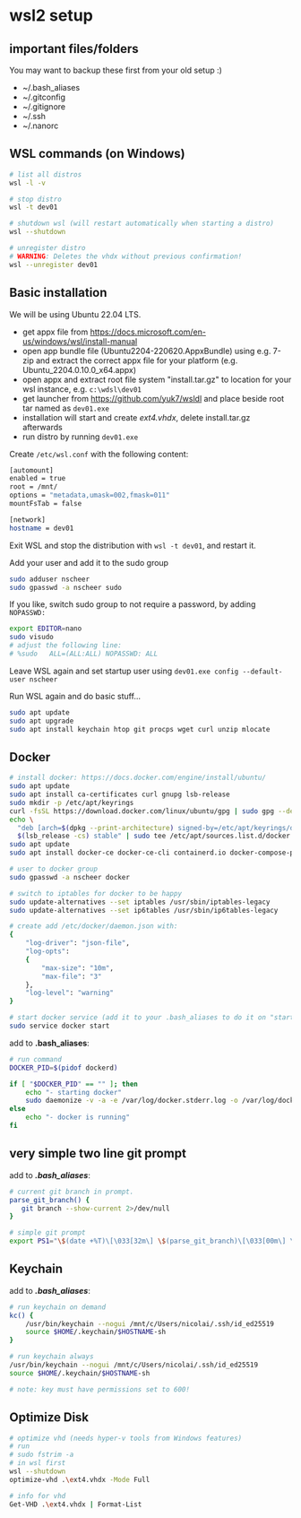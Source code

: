 # wsl2 setup

## important files/folders

You may want to backup these first from your old setup :)

* ~/.bash_aliases
* ~/.gitconfig
* ~/.gitignore
* ~/.ssh
* ~/.nanorc



## WSL commands (on Windows)

```bash
# list all distros
wsl -l -v

# stop distro
wsl -t dev01

# shutdown wsl (will restart automatically when starting a distro)
wsl --shutdown

# unregister distro
# WARNING: Deletes the vhdx without previous confirmation!
wsl --unregister dev01
```



## Basic installation

We will be using Ubuntu 22.04 LTS.

 * get appx file from https://docs.microsoft.com/en-us/windows/wsl/install-manual
 * open app bundle file (Ubuntu2204-220620.AppxBundle) using e.g. 7-zip and extract the correct appx file for your platform (e.g. Ubuntu_2204.0.10.0_x64.appx)
 * open appx and extract root file system "install.tar.gz" to location for your wsl instance, e.g. `c:\wdsl\dev01`
 * get launcher from https://github.com/yuk7/wsldl and place beside root tar named as `dev01.exe`
 * installation will start and create *ext4.vhdx*, delete install.tar.gz afterwards
 * run distro by running `dev01.exe`

Create `/etc/wsl.conf` with the following content:

```bash
[automount]
enabled = true
root = /mnt/
options = "metadata,umask=002,fmask=011"
mountFsTab = false

[network]
hostname = dev01
```

Exit WSL and stop the distribution with `wsl -t dev01`, and restart it.

Add your user and add it to the sudo group

```bash
sudo adduser nscheer
sudo gpasswd -a nscheer sudo
```

If you like, switch sudo group to not require a password, by adding `NOPASSWD:`

```bash
export EDITOR=nano
sudo visudo
# adjust the following line:
# %sudo   ALL=(ALL:ALL) NOPASSWD: ALL
```

Leave WSL again and set startup user using `dev01.exe config --default-user nscheer`

Run WSL again and do basic stuff...

```bash
sudo apt update
sudo apt upgrade
sudo apt install keychain htop git procps wget curl unzip mlocate
```

## Docker

```bash
# install docker: https://docs.docker.com/engine/install/ubuntu/
sudo apt update
sudo apt install ca-certificates curl gnupg lsb-release
sudo mkdir -p /etc/apt/keyrings
curl -fsSL https://download.docker.com/linux/ubuntu/gpg | sudo gpg --dearmor -o /etc/apt/keyrings/docker.gpg
echo \
  "deb [arch=$(dpkg --print-architecture) signed-by=/etc/apt/keyrings/docker.gpg] https://download.docker.com/linux/ubuntu \
  $(lsb_release -cs) stable" | sudo tee /etc/apt/sources.list.d/docker.list > /dev/null
sudo apt update
sudo apt install docker-ce docker-ce-cli containerd.io docker-compose-plugin

# user to docker group
sudo gpasswd -a nscheer docker

# switch to iptables for docker to be happy
sudo update-alternatives --set iptables /usr/sbin/iptables-legacy
sudo update-alternatives --set ip6tables /usr/sbin/ip6tables-legacy

# create add /etc/docker/daemon.json with:
{
    "log-driver": "json-file",
    "log-opts":
    {
        "max-size": "10m",
        "max-file": "3"
    },
    "log-level": "warning"
}

# start docker service (add it to your .bash_aliases to do it on "startup")
sudo service docker start
```

add to **.bash_aliases**:

```bash
# run command
DOCKER_PID=$(pidof dockerd)

if [ "$DOCKER_PID" == "" ]; then
    echo "- starting docker"
    sudo daemonize -v -a -e /var/log/docker.stderr.log -o /var/log/docker.stdout.log -l /var/lock/docker.lock /usr/bin/dockerd
else
    echo "- docker is running"
fi
```

## very simple two line git prompt

add to ***.bash_aliases***:

```bash
# current git branch in prompt.
parse_git_branch() {
   git branch --show-current 2>/dev/null
}

# simple git prompt
export PS1="\$(date +%T)\[\033[32m\] \$(parse_git_branch)\[\033[00m\] \w\n\u@\h$ "
```

## Keychain

add to ***.bash_aliases***:

```bash
# run keychain on demand
kc() {
    /usr/bin/keychain --nogui /mnt/c/Users/nicolai/.ssh/id_ed25519
    source $HOME/.keychain/$HOSTNAME-sh
}

# run keychain always
/usr/bin/keychain --nogui /mnt/c/Users/nicolai/.ssh/id_ed25519
source $HOME/.keychain/$HOSTNAME-sh

# note: key must have permissions set to 600!
```

## Optimize Disk

```bash
# optimize vhd (needs hyper-v tools from Windows features)
# run
# sudo fstrim -a
# in wsl first
wsl --shutdown
optimize-vhd .\ext4.vhdx -Mode Full

# info for vhd
Get-VHD .\ext4.vhdx | Format-List
```


